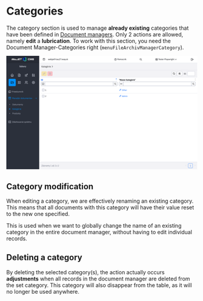 # Categories

The category section is used to manage **already existing** categories that have been defined in [Document managers](./README.md). Only 2 actions are allowed, namely **edit** a **lubrication**. To work with this section, you need the Document Manager-Categories right (`menuFileArchivManagerCategory`).

![](category-manager.png)

## Category modification

When editing a category, we are effectively renaming an existing category. This means that all documents with this category will have their value reset to the new one specified.

This is used when we want to globally change the name of an existing category in the entire document manager, without having to edit individual records.

## Deleting a category

By deleting the selected category(s), the action actually occurs **adjustments** when all records in the document manager are deleted from the set category. This category will also disappear from the table, as it will no longer be used anywhere.
